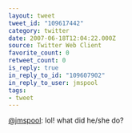 ```yaml
---
layout: tweet
tweet_id: "109617442"
category: twitter
date: 2007-06-18T12:04:22.000Z
source: Twitter Web Client
favorite_count: 0
retweet_count: 0
is_reply: true
in_reply_to_id: "109607902"
in_reply_to_user: jmspool
tags:
- tweet
---
```


[@jmspool](https://twitter.com/@jmspool): lol! what did he/she do?

